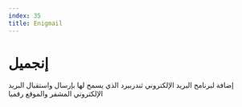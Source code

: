 ```yaml
---
index: 35
title: Enigmail
---
```

# إنجميل

إضافة لبرنامج البريد الإلكتروني ثندربيرد الذي يسمح لها بإرسال واستقبال البريد الإلكتروني المشفر والموقع رقميا